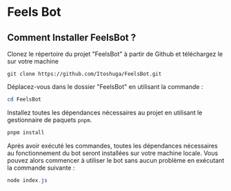 # Feels Bot

## Comment Installer FeelsBot ?
Clonez le répertoire du projet "FeelsBot" à partir de Github et téléchargez le sur votre machine 
```
git clone https://github.com/Itoshuga/FeelsBot.git
```

Déplacez-vous dans le dossier "FeelsBot" en utilisant la commande :
```powershell
cd FeelsBot
```

Installez toutes les dépendances nécessaires au projet en utilisant le gestionnaire de paquets `pnpm`.
```powershell
pnpm install
```
Après avoir exécuté les commandes, toutes les dépendances nécessaires au fonctionnement du bot seront installées sur votre machine locale. Vous pouvez alors commencer à utiliser le bot sans aucun problème en exécutant la commande suivante :
```powershell
node index.js
```